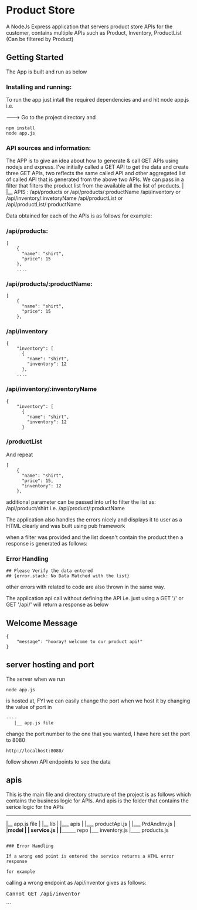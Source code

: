 # Product Store

A NodeJs Express application that servers product store APIs for the customer, contains multiple APIs such as Product, Inventory, ProductList (Can be filtered by Product)

## Getting Started

The App is built and run as below

### Installing and running:

To run the app just intall the required dependencies and and hit node app.js i.e.

---> Go to the project directory and

```
npm install
node app.js
```

### API sources and information:

The APP is to give an idea about how to generate & call GET APIs using nodejs and express. I've initially called a GET API to get the data and create three GET APIs, two reflects the same called API and other aggregated list of called API that is generated from the above two APIs. We can pass in a filter that filters the product list from the available all the list of products.
|
|\_\_ APIS : /api/products or /api/products/:productName
/api/inventory or /api/inventory/:invetoryName
/api/productList
or
/api/productList/:productName

Data obtained for each of the APIs is as follows for example:

### /api/products:

```
[
    {
      "name": "shirt",
      "price": 15
    },
    ....
```

### /api/products/:productName:

```
[
    {
      "name": "shirt",
      "price": 15
    },
```

### /api/inventory

```
{
    "inventory": [
      {
        "name": "shirt",
        "inventory": 12
      },
    ....
```

### /api/inventory/:inventoryName

```
{
    "inventory": [
      {
        "name": "shirt",
        "inventory": 12
      }
```

### /productList

And repeat

```
[
    {
      "name": "shirt",
      "price": 15,
      "inventory": 12
    },
```

additional parameter can be passed into url to filter the list as:
/api/product/shirt i.e. /api/product/:productName

The application also handles the errors nicely and displays it to user as a HTML clearly and was built using pub framework

when a filter was provided and the list doesn't contain the product then a response is generated as follows:

### Error Handling

```
## Please Verify the data entered
## {error.stack: No Data Matched with the list}
```

other errors with related to code are also thrown in the same way.

The application api call without defining the API i.e. just using a GET '/' or GET '/api/' will return a response as below

## Welcome Message

```
{
    "message": "hooray! welcome to our product api!"
}
```

## server hosting and port

The server when we run

```
node app.js
```

is hosted at, FYI we can easily change the port when we host it by changing the value of port in

```
----
   |__ app.js file
```

change the port number to the one that you wanted, I have here set the port to 8080

```
http://localhost:8080/
```

follow shown API endpoints to see the data

## apis

This is the main file and directory structure of the project is as follows which contains the business logic for APIs. And apis is the folder that contains the serice logic for the APIs

----
   |__ app.js file
   |
   |__ lib
        |
        |___ apis
        |      |___ productApi.js
        |      |___ PrdAndInv.js
        |
        |______model
        |        |____ service.js
        |
        |________ repo
                    |___ inventory.js
                    |____ products.js
        
```

### Error Handling

If a wrong end point is entered the service returns a HTML error response

for example

```
calling a wrong endpoint as /api/inventor gives as follows:

<!DOCTYPE html>
<html lang="en">
    <head>
        <meta charset="utf-8">
        <title>Error</title>
    </head>
    <body>
        <pre>Cannot GET /api/inventor</pre>
    </body>
</html>
```
